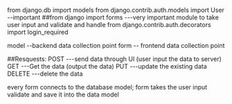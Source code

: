 from django.db import models
from django.contrib.auth.models import User  --important
##from django import forms  ---very important module to take user input and validate and handle 
from django.contrib.auth.decorators import login_required


model --backend data collection point
form -- frontend data collection point



##Resquests:
POST     ---send data through UI (user input the data to server)
GET      ---Get the data (output the data)
PUT      ---update the existing data
DELETE   ---delete the data




every form connects to the database model;
form takes the user input validate and save it into the data model
